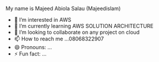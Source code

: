 My name is Majeed Abiola Salau (Majeedislam) 
- 👀 I’m interested in AWS
- 🌱 I’m currently learning AWS SOLUTION ARCHITECTURE
- 💞️ I’m looking to collaborate on any project on cloud
- 📫 How to reach me ...08068322907
- 😄 Pronouns: ...
- ⚡ Fun fact: ...

<!---
Majeedislam/Majeedislam is a ✨ special ✨ repository because its `README.md` (this file) appears on your GitHub profile.
You can click the Preview link to take a look at your changes.
--->
